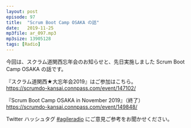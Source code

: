 ```yaml
---
layout: post
episode: 97
title:  "Scrum Boot Camp OSAKA の話"
date:   2019-11-25
mp3file: ar_097.mp3
mp3size: 13905128
tags: [Radio]
---
```


今回は、スクラム道関西忘年会のお知らせと、先日実施しました Scrum Boot Camp OSAKA の話です。  

『スクラム道関西★大忘年会2019』はご参加はこちら。   
https://scrumdo-kansai.connpass.com/event/147102/  

『Scrum Boot Camp OSAKA in November 2019』（終了）  
https://scrumdo-kansai.connpass.com/event/149848/  

Twitter ハッシュタグ [#agileradio](https://twitter.com/intent/tweet?hashtags=agileradio) にご意見ご参考をお聞かせください。

